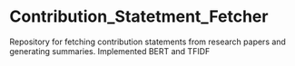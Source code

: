 # Contribution_Statetment_Fetcher
Repository for fetching contribution statements from research papers and generating summaries. Implemented BERT and TFIDF
